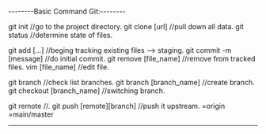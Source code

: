 --------Basic Command Git:--------

git init  //go to the project directory.
git clone [url]  //pull down all data.
git status  //determine state of files.

git add [...]  //beging tracking existing files --> staging.
git commit -m [message]  //do initial commit.
git remove [file_name]  //remove from tracked files.
vim [file_name]  //edit file.

git branch  //check list branches.
git branch [branch_name]  //create branch.
git checkout [branch_name]  //switching branch.

git remote //.
git push [remote][branch]  //push it upstream.
         =origin =main/master

----------------------------------
